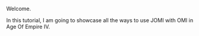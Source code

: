 Welcome.

In this tutorial, I am going to showcase all the ways to use JOMI with OMI in Age Of Empire IV.

